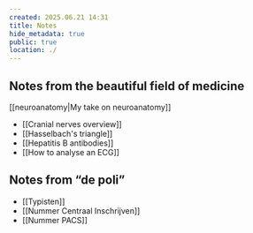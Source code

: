 ```yaml
---
created: 2025.06.21 14:31
title: Notes
hide_metadata: true
public: true
location: ./
---
```

## Notes from the beautiful field of medicine

[[neuroanatomy|My take on neuroanatomy]]

- [[Cranial nerves overview]]
- [[Hasselbach's triangle]]
- [[Hepatitis B antibodies]]
- [[How to analyse an ECG]]

## Notes from “de poli”

- [[Typisten]]
- [[Nummer Centraal Inschrijven]]
- [[Nummer PACS]]